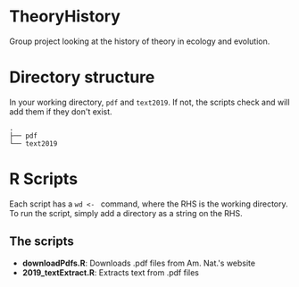# TheoryHistory
Group project looking at the history of theory in ecology and evolution.

# Directory structure
In your working directory, `pdf` and `text2019`. If not, the scripts check and will add them if they don't exist.

```shell
.
├── pdf
└── text2019
```

# R Scripts
Each script has a `wd <- ` command, where the RHS is the working directory. To run the script, simply add a directory as a string on the RHS.

## The scripts

- **downloadPdfs.R**: Downloads .pdf files from Am. Nat.'s website
- **2019_textExtract.R**: Extracts text from .pdf files